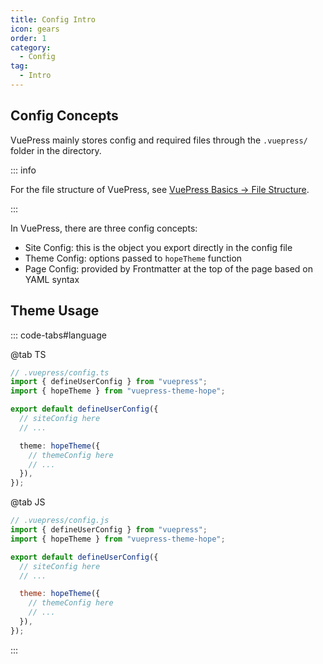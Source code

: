 ```yaml
---
title: Config Intro
icon: gears
order: 1
category:
  - Config
tag:
  - Intro
---
```


## Config Concepts

VuePress mainly stores config and required files through the `.vuepress/` folder in the directory.

::: info

For the file structure of VuePress, see [VuePress Basics → File Structure](../cookbook/vuepress/file.md).

:::

In VuePress, there are three config concepts:

- Site Config: this is the object you export directly in the config file
- Theme Config: options passed to `hopeTheme` function
- Page Config: provided by Frontmatter at the top of the page based on YAML syntax

## Theme Usage

::: code-tabs#language

@tab TS

```ts
// .vuepress/config.ts
import { defineUserConfig } from "vuepress";
import { hopeTheme } from "vuepress-theme-hope";

export default defineUserConfig({
  // siteConfig here
  // ...

  theme: hopeTheme({
    // themeConfig here
    // ...
  }),
});
```

@tab JS

```js
// .vuepress/config.js
import { defineUserConfig } from "vuepress";
import { hopeTheme } from "vuepress-theme-hope";

export default defineUserConfig({
  // siteConfig here
  // ...

  theme: hopeTheme({
    // themeConfig here
    // ...
  }),
});
```

:::
